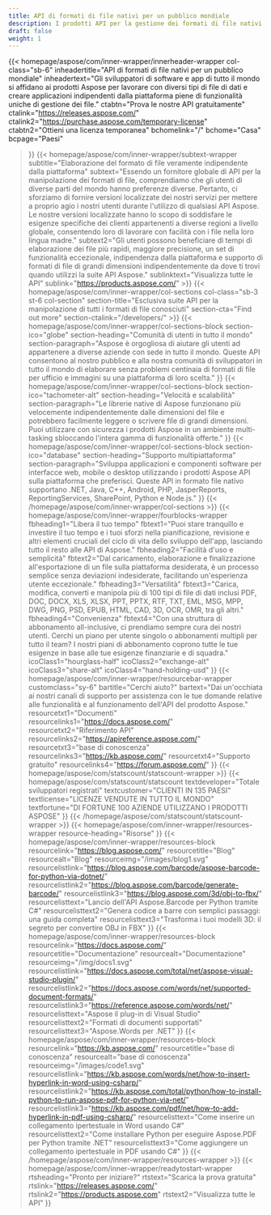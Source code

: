 ```yaml
---
title: API di formati di file nativi per un pubblico mondiale
description: I prodotti API per la gestione dei formati di file nativi di Aspose sono utilizzati dagli sviluppatori di tutto il mondo per manipolare documenti e immagini su tutte le piattaforme più diffuse.
draft: false
weight: 1
---
```

{{< homepage/aspose/com/inner-wrapper/innerheader-wrapper col-class="sb-6"
  inheadertitle="API di formati di file nativi per un pubblico mondiale"
  inheadertext="Gli sviluppatori di software e app di tutto il mondo si affidano ai prodotti Aspose per lavorare con diversi tipi di file di dati e creare applicazioni indipendenti dalla piattaforma piene di funzionalità uniche di gestione dei file."
  ctabtn="Prova le nostre API gratuitamente"
  ctalink="https://releases.aspose.com/"
  ctalink2="https://purchase.aspose.com/temporary-license"
  ctabtn2="Ottieni una licenza temporanea"
  bchomelink="/"
  bchome="Casa"
  bcpage="Paesi"
  >}}
   {{< homepage/aspose/com/inner-wrapper/subtext-wrapper
   subtitle="Elaborazione del formato di file veramente indipendente dalla piattaforma"
   subtext="Essendo un fornitore globale di API per la manipolazione dei formati di file, comprendiamo che gli utenti di diverse parti del mondo hanno preferenze diverse. Pertanto, ci sforziamo di fornire versioni localizzate dei nostri servizi per mettere a proprio agio i nostri utenti durante l'utilizzo di qualsiasi API Aspose. Le nostre versioni localizzate hanno lo scopo di soddisfare le esigenze specifiche dei clienti appartenenti a diverse regioni a livello globale, consentendo loro di lavorare con facilità con i file nella loro lingua madre."
   subtext2="Gli utenti possono beneficiare di tempi di elaborazione dei file più rapidi, maggiore precisione, un set di funzionalità eccezionale, indipendenza dalla piattaforma e supporto di formati di file di grandi dimensioni indipendentemente da dove ti trovi quando utilizzi la suite API Aspose."
   sublinktext="Visualizza tutte le API"
   sublink="https://products.aspose.com/" >}} 
{{< homepage/aspose/com/inner-wrapper/col-sections col-class="sb-3 st-6 col-section"
section-title="Esclusiva suite API per la manipolazione di tutti i formati di file conosciuti"
section-cta="Find out more"
section-ctalink="/developers/" >}}
{{< homepage/aspose/com/inner-wrapper/col-sections-block section-ico="globe"
section-heading="Comunità di utenti in tutto il mondo"
section-paragraph="Aspose è orgogliosa di aiutare gli utenti ad appartenere a diverse aziende con sede in tutto il mondo. Queste API consentono al nostro pubblico e alla nostra comunità di sviluppatori in tutto il mondo di elaborare senza problemi centinaia di formati di file per ufficio e immagini su una piattaforma di loro scelta."
>}}
{{< homepage/aspose/com/inner-wrapper/col-sections-block section-ico="tachometer-alt"
section-heading="Velocità e scalabilità"
section-paragraph="Le librerie native di Aspose funzionano più velocemente indipendentemente dalle dimensioni del file e potrebbero facilmente leggere o scrivere file di grandi dimensioni. Puoi utilizzare con sicurezza i prodotti Aspose in un ambiente multi-tasking sbloccando l'intera gamma di funzionalità offerte."
>}}
{{< homepage/aspose/com/inner-wrapper/col-sections-block section-ico="database"
section-heading="Supporto multipiattaforma"
section-paragraph="Sviluppa applicazioni e componenti software per interfacce web, mobile o desktop utilizzando i prodotti Aspose API sulla piattaforma che preferisci. Queste API in formato file nativo supportano .NET, Java, C++, Android, PHP, JasperReports, ReportingServices, SharePoint, Python e Node.js."
>}}
{{< /homepage/aspose/com/inner-wrapper/col-sections >}}
{{< homepage/aspose/com/inner-wrapper/fourblocks-wrapper
fbheading1="Libera il tuo tempo"
fbtext1="Puoi stare tranquillo e investire il tuo tempo e i tuoi sforzi nella pianificazione, revisione e altri elementi cruciali del ciclo di vita dello sviluppo dell'app, lasciando tutto il resto alle API di Aspose."
fbheading2="Facilità d'uso e semplicità"
fbtext2="Dal caricamento, elaborazione e finalizzazione all'esportazione di un file sulla piattaforma desiderata, è un processo semplice senza deviazioni indesiderate, facilitando un'esperienza utente eccezionale."
fbheading3="Versatilità"
fbtext3="Carica, modifica, converti e manipola più di 100 tipi di file di dati inclusi PDF, DOC, DOCX, XLS, XLSX, PPT, PPTX, RTF, TXT, EML, MSG, MPP, DWG, PNG, PSD, EPUB, HTML, CAD, 3D, OCR, OMR, tra gli altri."
fbheading4="Convenienza"
fbtext4="Con una struttura di abbonamento all-inclusive, ci prendiamo sempre cura dei nostri utenti. Cerchi un piano per utente singolo o abbonamenti multipli per tutto il team? I nostri piani di abbonamento coprono tutte le tue esigenze in base alle tue esigenze finanziarie e di squadra."
icoClass1="hourglass-half" icoClass2="exchange-alt" icoClass3="share-alt" icoClass4="hand-holding-usd"
>}} 
{{< homepage/aspose/com/inner-wrapper/resourcebar-wrapper customclass="sy-6"
bartitle="Cerchi aiuto?"
bartext="Dai un'occhiata ai nostri canali di supporto per assistenza con le tue domande relative alle funzionalità e al funzionamento dell'API del prodotto Aspose."
resourcetxt1="Documenti"
resourcelinks1="https://docs.aspose.com/"
resourcetxt2="Riferimento API"
resourcelinks2="https://apireference.aspose.com/"
resourcetxt3="base di conoscenza"
resourcelinks3="https://kb.aspose.com/"
resourcetxt4="Supporto gratuito"
resourcelinks4="https://forum.aspose.com/"
>}}
{{< homepage/aspose/com/statscount/statscount-wrapper >}}
{{< homepage/aspose/com/statscount/statscount
textdeveloper="Totale sviluppatori registrati"
textcustomer="CLIENTI IN 135 PAESI"
textlicense="LICENZE VENDUTE IN TUTTO IL MONDO"
textfortune="DI FORTUNE 100 AZIENDE UTILIZZANO I PRODOTTI ASPOSE"
>}}
{{< /homepage/aspose/com/statscount/statscount-wrapper >}}
{{< homepage/aspose/com/inner-wrapper/resources-wrapper
resource-heading="Risorse"
>}}
{{< homepage/aspose/com/inner-wrapper/resources-block resourcelink="https://blog.aspose.com/"
resourcetitle="Blog"
resourcealt="Blog"
resourceimg="/images/blog1.svg" resourcelistlink="https://blog.aspose.com/barcode/aspose-barcode-for-python-via-dotnet/" resourcelistlink2="https://blog.aspose.com/barcode/generate-barcode/" resourcelistlink3="https://blog.aspose.com/3d/obj-to-fbx/"
resourcelisttext="Lancio dell'API Aspose.Barcode per Python tramite C#"
resourcelisttext2="Genera codice a barre con semplici passaggi: una guida completa"
resourcelisttext3="Trasforma i tuoi modelli 3D: il segreto per convertire OBJ in FBX"
>}}
{{< homepage/aspose/com/inner-wrapper/resources-block resourcelink="https://docs.aspose.com/"
resourcetitle="Documentazione"
resourcealt="Documentazione"
resourceimg="/img/docs1.svg" resourcelistlink="https://docs.aspose.com/total/net/aspose-visual-studio-plugin/" resourcelistlink2="https://docs.aspose.com/words/net/supported-document-formats/" resourcelistlink3="https://reference.aspose.com/words/net/"
resourcelisttext="Aspose il plug-in di Visual Studio"
resourcelisttext2="Formati di documenti supportati"
resourcelisttext3="Aspose.Words per .NET"
>}}
{{< homepage/aspose/com/inner-wrapper/resources-block resourcelink="https://kb.aspose.com/"
resourcetitle="base di conoscenza"
resourcealt="base di conoscenza"
resourceimg="/images/code1.svg" resourcelistlink="https://kb.aspose.com/words/net/how-to-insert-hyperlink-in-word-using-csharp/" resourcelistlink2="https://kb.aspose.com/total/python/how-to-install-python-to-run-aspose-pdf-for-python-via-net/" resourcelistlink3="https://kb.aspose.com/pdf/net/how-to-add-hyperlink-in-pdf-using-csharp/"
resourcelisttext="Come inserire un collegamento ipertestuale in Word usando C#"
resourcelisttext2="Come installare Python per eseguire Aspose.PDF per Python tramite .NET"
resourcelisttext3="Come aggiungere un collegamento ipertestuale in PDF usando C#"
>}}
{{< /homepage/aspose/com/inner-wrapper/resources-wrapper >}}
{{< homepage/aspose/com/inner-wrapper/readytostart-wrapper
rtsheading="Pronto per iniziare?"
rtstext="Scarica la prova gratuita"
rtslink="https://releases.aspose.com/"
rtslink2="https://products.aspose.com"
rtstext2="Visualizza tutte le API"
>}}
